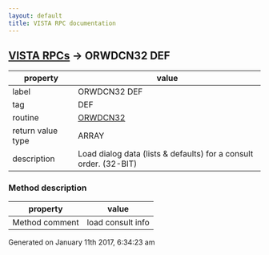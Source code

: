 ```yaml
---
layout: default
title: VISTA RPC documentation
---
```




## [VISTA RPCs](TableOfContent.md) &#8594; ORWDCN32 DEF 

 property | value 
--- | --- 
 label | ORWDCN32 DEF
 tag | DEF
 routine | [ORWDCN32](http://code.osehra.org/dox/Routine_ORWDCN32_source.html)
 return value type | ARRAY
 description | Load dialog data (lists & defaults) for a consult order. (32-BIT)


### Method description

 property | value 
--- | --- 
 Method comment | load consult info




Generated on January 11th 2017, 6:34:23 am